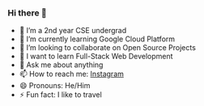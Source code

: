 ### Hi there 👋

- 🔭 I’m a 2nd year CSE undergrad
- 🌱 I’m currently learning Google Cloud Platform
- 👯 I’m looking to collaborate on Open Source Projects
- 🎯 I want to learn Full-Stack Web Development
- 💬 Ask me about anything
- 📫 How to reach me: [Instagram](https://www.instagram.com/ar.ku.sh/ "Say Hi")
- 😄 Pronouns: He/Him
- ⚡ Fun fact: I like to travel
